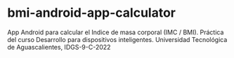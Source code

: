 # bmi-android-app-calculator
App Android para calcular el Indice de masa corporal (IMC / BMI). Práctica del curso Desarrollo para dispositivos inteligentes. Universidad Tecnológica de Aguascalientes, IDGS-9-C-2022
